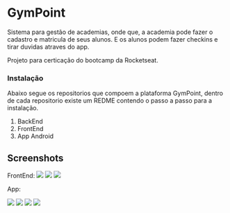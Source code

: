 GymPoint
==============
Sistema para gestão de academias, onde que, a academia pode fazer o cadastro e matricula de seus alunos. E os alunos podem fazer checkins e tirar duvidas atraves do app.

Projeto para certicação do <a hrfe="https://rocketseat.com.br/bootcamp">bootcamp</a> da Rocketseat.

### Instalação

Abaixo segue os repositorios que compoem a plataforma GymPoint, dentro de cada repositorio existe um REDME contendo o passo a passo para a instalação.

1. <a hrfe="https://github.com/julianosirtori/GymPoint-BackEnd">BackEnd</a>
2. <a hrfe="https://github.com/julianosirtori/GymPoint-FrontEnd">FrontEnd</a>
3. <a hrfe="https://github.com/julianosirtori/GymPoint-Mobile">App Android</a>

## Screenshots
FrontEnd:
![](Images/matriculas.png )
![](Images/cadastro.png)
![](Images/Gympoint_Alunos.png)

App:

![](Images/checkins.png)
![](Images/duvida.png)
![](Images/duvidas.png)
![](Images/enviar_duvida.png)




